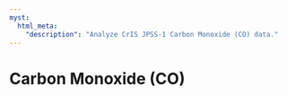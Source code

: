 ```yaml
---
myst:
  html_meta:
    "description": "Analyze CrIS JPSS-1 Carbon Monoxide (CO) data."
---
```


# Carbon Monoxide (CO)

```{tableofcontents}
```
